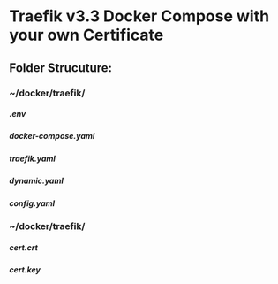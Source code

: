 # Traefik v3.3 Docker Compose with your own Certificate
## Folder Strucuture:

### ~/docker/traefik/
##### .env
##### docker-compose.yaml
##### traefik.yaml
##### dynamic.yaml
##### config.yaml
### ~/docker/traefik/
##### cert.crt
##### cert.key
